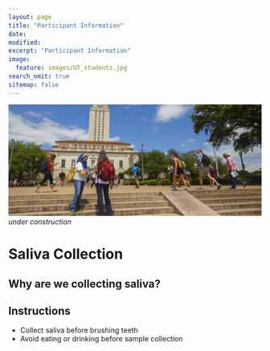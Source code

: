 ```yaml
---
layout: page
title: "Participant Information"
date:
modified:
excerpt: "Participant Information"
image:
  feature: images/UT_students.jpg
search_omit: true
sitemap: false
---
```

![](/images/UT_students.jpg)
*under construction*

# Saliva Collection

## Why are we collecting saliva?

## Instructions

- Collect saliva before brushing teeth
- Avoid eating or drinking before sample collection
